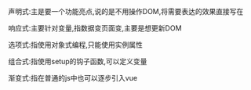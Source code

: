 声明式:主是要一个功能亮点,说的是不用操作DOM,将需要表达的效果直接写在

<template>
  <h2>{{ msg || 'No props passed yet' }}</h2>
</template>

响应式:主要针对变量,指数据变页面变,主要是想更新DOM

选项式:指使用对象式编程,只能使用实例属性

组合式:指使用setup的钩子函数,可以定义变量

渐变式:指在普通的js中也可以逐步引入vue